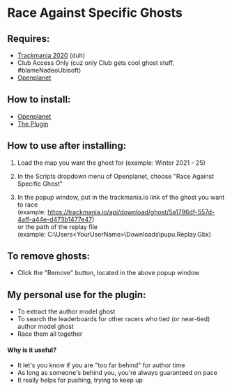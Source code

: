 # Race Against Specific Ghosts

## Requires:
  * [Trackmania 2020](https://www.trackmania.com/) (duh)
  * Club Access Only (cuz only Club gets cool ghost stuff, #blameNadeoUbisoft)
  * [Openplanet](https://openplanet.nl)

## How to install:

  * [Openplanet](https://openplanet.nl/tutorials/installation)
  * [The Plugin](https://openplanet.nl/tutorials/installing-plugins)

## How to use after installing:

  1. Load the map you want the ghost for
  (example: Winter 2021 - 25)

  2. In the Scripts dropdown menu of Openplanet, choose "Race Against Specific Ghost"  

  3. In the popup window, put in the trackmania.io link of the ghost you want to race  
  (example: <https://trackmania.io/api/download/ghost/5a1796df-557d-4aff-a44e-d473b1477e47>)  
  or the path of the replay file  
  (example: C:\Users\<YourUserName>\Downloads\pupu.Replay.Gbx)

## To remove ghosts:

  * Click the "Remove" button, located in the above popup window

## My personal use for the plugin:

  * To extract the author model ghost
  * To search the leaderboards for other racers who tied (or near-tied) author model ghost
  * Race them all together

####  **Why is it useful?**

  * It let's you know if you are "too far behind" for author time
  * As long as someone's behind you, you're always guaranteed on pace
  * It really helps for pushing, trying to keep up
